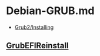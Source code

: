 # Debian-GRUB.md

* [Grub2/Installing](https://help.ubuntu.com/community/Grub2/Installing)

## [GrubEFIReinstall](https://wiki.debian.org/GrubEFIReinstall)
